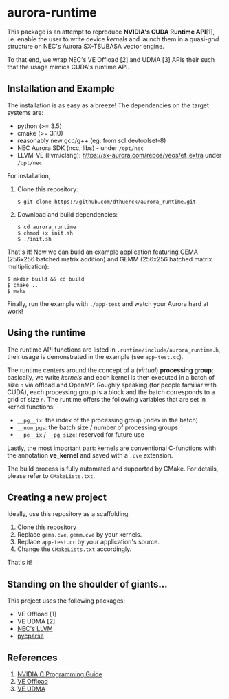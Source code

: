 # aurora-runtime

This package is an attempt to reproduce **NVIDIA's CUDA Runtime API**[1], i.e.
enable the user to write device _kernels_  and launch them in a quasi-_grid_
structure on NEC's Aurora SX-TSUBASA vector engine.

To that end, we wrap NEC's VE Offload [2] and UDMA [3] APIs their such that
the usage mimics CUDA's runtime API.

## Installation and Example

The installation is as easy as a breeze! The dependencies on the target
systems are:

* python (>= 3.5)
* cmake (>= 3.10)
* reasonably new gcc/g++ (eg. from scl devtoolset-8)
* NEC Aurora SDK (ncc, libs) - under ``/opt/nec``
* LLVM-VE (llvm/clang): https://sx-aurora.com/repos/veos/ef_extra under ``/opt/nec``

For installation, 

1. Clone this repository:
    ```
    $ git clone https://github.com/dthuerck/aurora_runtime.git
    ```
2. Download and build dependencies:
    ```
    $ cd aurora_runtime
    $ chmod +x init.sh
    $ ./init.sh
    ```

That's it! Now we can build an example application featuring GEMA (256x256
batched matrix addition) and GEMM (256x256 batched matrix multiplication):

```
$ mkdir build && cd build
$ cmake ..
$ make
```

Finally, run the example with ``./app-test`` and watch your Aurora hard at work!

## Using the runtime

The runtime API functions are listed in ``.runtime/include/aurora_runtime.h``,
their usage is demonstrated in the example (see ``app-test.cc``).

The runtime centers around the concept of a (_virtual_) **processing group**;
basically, we write _kernels_ and each kernel is then executed in a batch
of size ``n`` via offload and OpenMP. Roughly speaking (for people familiar with CUDA),
each processing group is a block and the batch corresponds to a grid of
size ``n``.
The runtime offers the following variables that are set in kernel functions:
* ``__pg__ix``: the index of the processing group (index in the batch)
* ``__num_pgs``: the batch size / number of processing groups
* ``__pe__ix`` / ``__pg_size``: reserved for future use

Lastly, the most important part: kernels are conventional C-functions with
the annotation **__ve_kernel__** and saved with a ``.cve`` extension.

The build process is fully automated and supported by CMake. For details,
please refer to ``CMakeLists.txt``.

## Creating a new project

Ideally, use this repository as a scaffolding:
1. Clone this repository
2. Replace ``gema.cve``, ``gemm.cve`` by your kernels.
3. Replace ``app-test.cc`` by your application's source.
4. Change the ``CMakeLists.txt`` accordingly.

That's it!

## Standing on the shoulder of giants...

This project uses the following packages:

* VE Offload [1]
* VE UDMA [2]
* [NEC's LLVM](https://github.com/sx-aurora-dev/llvm-project.git)
* [pycparse](https://github.com/eliben/pycparser)

## References

1. [NVIDIA C Programming Guide](https://docs.nvidia.com/cuda/cuda-c-programming-guide/index.html)
2. [VE Offload](https://github.com/SX-Aurora/veoffload)
3. [VE UDMA](https://github.com/SX-Aurora/veo-udma)